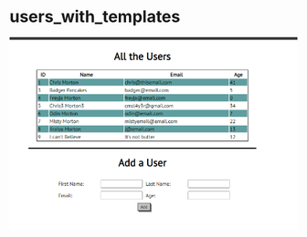 # users_with_templates

<p align="center">
<img src="https://github.com/Mortr0n/users_with_templates/blob/8b3ff47da67cf496bc5f0e2eca753f289ee06668/screenshot.PNG">
</p>

